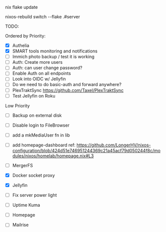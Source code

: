 
nix flake update

nixos-rebuild switch --flake .#server  


TODO:

Ordered by Priority:
- [x] Authelia
- [x] SMART tools monitoring and notifications
- [ ] Immich photo backup / test it is working
- [ ] Auth: Create more users
- [ ] Auth: can user change password?
- [ ] Enable Auth on all endpoints
- [ ] Look into OIDC w/ Jellyfin
- [ ] Do we need to do basic-auth and forward anywhere?
- [ ] PlexTraktSync
    https://github.com/Taxel/PlexTraktSync
- [ ] Test Jellyfin on Roku

Low Priority
- [ ] Backup on external disk
- [ ] Disable login to FileBrowser
- [ ] add a mkMediaUser fn in lib
- [ ] add homepage-dashboard
    ref: https://github.com/LongerHV/nixos-configuration/blob/424d51e746951244369c21a45acf79d050244f8c/modules/nixos/homelab/homepage.nix#L3
- [ ] MergerFS
- [x] Docker socket proxy
- [x] Jellyfin
- [ ] Fix server power light
- [ ] Uptime Kuma
- [ ] Homepage

- [ ] Mailrise
